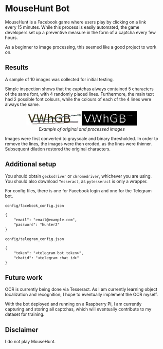 # MouseHunt Bot
MouseHunt is a Facebook game where users play by clicking on a link every 15 minutes. While this process is easily automated, the game developers set up a preventive measure in the form of a captcha every few hours.

As a beginner to image processing, this seemed like a good project to work on.

## Results
A sample of 10 images was collected for initial testing.

Simple inspection shows that the captchas always contained 5 characters of the same font, with 4 randomly placed lines. Furthermore, the main text had 2 possible font colours, while the colours of each of the 4 lines were always the same.

<div align="center"><img src="images/original.jpg"><img src="images/processed.png"><br><i>Example of original and processed images</i></div>

Images were first converted to grayscale and binary thresholded. In order to remove the lines, the images were then eroded, as the lines were thinner. Subsequent dilation restored the original characters.

## Additional setup
You should obtain `geckodriver` or `chromedriver`, whichever you are using. You should also download `Tesseract`, as `pytesseract` is only a wrapper.  

For config files, there is one for Facebook login and one for the Telegram bot.  

`config/facebook_config.json`
```
{
    "email": "email@example.com",
    "password": "hunter2"
}
```
`config/telegram_config.json`
```
{
    "token": "<telegram bot token>",
    "chatid": "<telegram chat id>"
}
```

## Future work
OCR is currently being done via Tesseract. As I am currently learning object localization and recognition, I hope to eventually implement the OCR myself.

With the bot deployed and running on a Raspberry Pi, I am currently capturing and storing all captchas, which will eventually contribute to my dataset for training.

## Disclaimer
I do not play MouseHunt.
